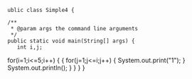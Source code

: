     ublic class Simple4 {

    /**
     * @param args the command line arguments
     */
    public static void main(String[] args) {
       int i,j;
for(i=1;i<=5;i++)
    {
      {
       for(j=1;j<=i;j++)
{
System.out.print("1");
}
System.out.println();
}
}
}
}
    
